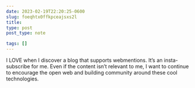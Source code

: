 ```yaml
---
date: 2023-02-19T22:20:25-0600
slug: foeqhtx0ffkpceajsxs2l
title: 
type: post
post_type: note

tags: []
---
```

I LOVE when I discover a blog that supports webmentions. It’s an insta-subscribe for me. Even if the content isn’t relevant to me, I want to continue to encourage the open web and building community around these cool technologies.




